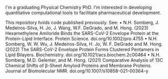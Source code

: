 I'm a graduating Physical Chemistry PhD. I'm interested in developing quantitative computational tools to facilitate pharmaceutical development.

This repository holds code published previously. See:
•	N.H. Somberg, J. Medeiros-Silva, H. Jo, J. Wang, W.F. DeGrado, and M. Hong. (2023) Hexamethylene Amiloride Binds the SARS-CoV-2 Envelope Protein at the Protein-Lipid Interface. Protein Science. doi.org/10.1002/pro.4755
•	N.H. Somberg, W. W. Wu, J. Medeiros-Silva, H. Jo, W. F. DeGrado and M. Hong. (2022) The SARS-CoV-2 Envelope Protein Forms Clustered Pentamers in Lipid Bilayers. Biochemistry. doi.org/10.1021/acs.biochem.2c00464
•	N.H. Somberg, M.D. Gelenter, and M. Hong. (2021) Comparative Analysis of 13C Chemical Shifts of β-Sheet Amyloid Proteins and Membrane Proteins. Journal of Biomolecular NMR. doi.org/10.1007/s10858-021-00364-y
